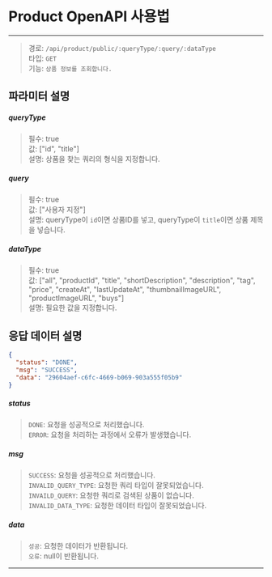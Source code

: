 # Product OpenAPI 사용법

___

> 경로: `/api/product/public/:queryType/:query/:dataType`  
> 타입: `GET`  
> 기능: `상품 정보를 조회합니다.`  

## 파라미터 설명
##### queryType
> 필수: true  
> 값: ["id", "title"]  
> 설명: 상품을 찾는 쿼리의 형식을 지정합니다.  
##### query
> 필수: true  
> 값: ["사용자 지정"]  
> 설명: queryType이 `id`이면 상품ID를 넣고, queryType이 `title`이면 상품 제목을 넣습니다.  
##### dataType
> 필수: true  
> 값: ["all", "productId", "title", "shortDescription", "description", "tag", "price", "createAt", "lastUpdateAt", "thumbnailImageURL", "productImageURL", "buys"]  
> 설명: 필요한 값을 지정합니다.  

## 응답 데이터 설명
```json
{
  "status": "DONE",
  "msg": "SUCCESS", 
  "data": "29604aef-c6fc-4669-b069-903a555f05b9"
}
```
##### status
> `DONE`: 요청을 성공적으로 처리했습니다.  
> `ERROR`: 요청을 처리하는 과정에서 오류가 발생했습니다.  
##### msg
> `SUCCESS`: 요청을 성공적으로 처리했습니다.  
> `INVALID_QUERY_TYPE`: 요청한 쿼리 타입이 잘못되었습니다.  
> `INVAILD_QUERY`: 요청한 쿼리로 검색된 상품이 없습니다.  
> `INVALID_DATA_TYPE`: 요청한 데이터 타입이 잘못되었습니다.  
##### data
> `성공`: 요청한 데이터가 반환됩니다.  
> `오류`: null이 반환됩니다.  

___
